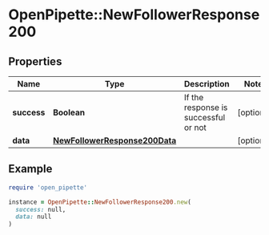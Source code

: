# OpenPipette::NewFollowerResponse200

## Properties

| Name | Type | Description | Notes |
| ---- | ---- | ----------- | ----- |
| **success** | **Boolean** | If the response is successful or not | [optional] |
| **data** | [**NewFollowerResponse200Data**](NewFollowerResponse200Data.md) |  | [optional] |

## Example

```ruby
require 'open_pipette'

instance = OpenPipette::NewFollowerResponse200.new(
  success: null,
  data: null
)
```


